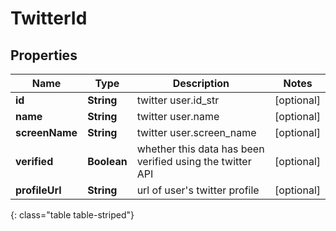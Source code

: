 # TwitterId


## Properties

| Name | Type | Description | Notes |
| ------------ | ------------- | ------------- | ------------- |
| **id** | **String** | twitter user.id_str |  [optional] |
| **name** | **String** | twitter user.name |  [optional] |
| **screenName** | **String** | twitter user.screen_name |  [optional] |
| **verified** | **Boolean** | whether this data has been verified using the twitter API |  [optional] |
| **profileUrl** | **String** | url of user's twitter profile |  [optional] |
{: class="table table-striped"}



